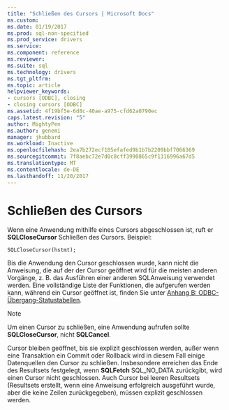 ```yaml
---
title: "Schließen des Cursors | Microsoft Docs"
ms.custom: 
ms.date: 01/19/2017
ms.prod: sql-non-specified
ms.prod_service: drivers
ms.service: 
ms.component: reference
ms.reviewer: 
ms.suite: sql
ms.technology: drivers
ms.tgt_pltfrm: 
ms.topic: article
helpviewer_keywords:
- cursors [ODBC], closing
- closing cursors [ODBC]
ms.assetid: 4f19bf5e-6d8c-40ae-a975-cfd62a0790ec
caps.latest.revision: "5"
author: MightyPen
ms.author: genemi
manager: jhubbard
ms.workload: Inactive
ms.openlocfilehash: 2ea7b272ecf185efafed9b1b7b2209bbf7066369
ms.sourcegitcommit: 7f8aebc72e7d0c8cff3990865c9f1316996a67d5
ms.translationtype: MT
ms.contentlocale: de-DE
ms.lasthandoff: 11/20/2017
---
```

# <a name="closing-the-cursor"></a>Schließen des Cursors
Wenn eine Anwendung mithilfe eines Cursors abgeschlossen ist, ruft er **SQLCloseCursor** Schließen des Cursors. Beispiel:  
  
```  
SQLCloseCursor(hstmt);  
```  
  
 Bis die Anwendung den Cursor geschlossen wurde, kann nicht die Anweisung, die auf der der Cursor geöffnet wird für die meisten anderen Vorgänge, z. B. das Ausführen einer anderen SQL­Anweisung verwendet werden. Eine vollständige Liste der Funktionen, die aufgerufen werden kann, während ein Cursor geöffnet ist, finden Sie unter [Anhang B: ODBC-Übergang-Statustabellen](../../../odbc/reference/appendixes/appendix-b-odbc-state-transition-tables.md).  
  
> [!NOTE]  
>  Um einen Cursor zu schließen, eine Anwendung aufrufen sollte **SQLCloseCursor**, nicht **SQLCancel**.  
  
 Cursor bleiben geöffnet, bis sie explizit geschlossen werden, außer wenn eine Transaktion ein Commit oder Rollback wird in diesem Fall einige Datenquellen den Cursor zu schließen. Insbesondere erreichen das Ende des Resultsets festgelegt, wenn **SQLFetch** SQL_NO_DATA zurückgibt, wird einen Cursor nicht geschlossen. Auch Cursor bei leeren Resultsets (Resultsets erstellt, wenn eine Anweisung erfolgreich ausgeführt wurde, aber die keine Zeilen zurückgegeben), müssen explizit geschlossen werden.
